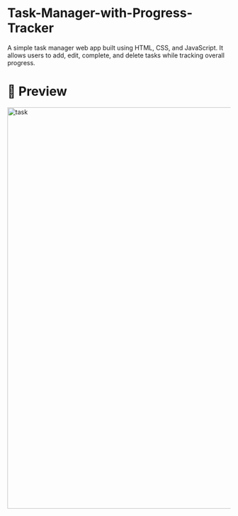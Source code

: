 # Task-Manager-with-Progress-Tracker

A simple task manager web app built using HTML, CSS, and JavaScript. It allows users to add, edit, complete, and delete tasks while tracking overall progress.

# 📸 Preview

<img width="1838" height="906" alt="task" src="https://github.com/user-attachments/assets/f57494c6-433d-4c76-99bf-53d9486eb73c" />
